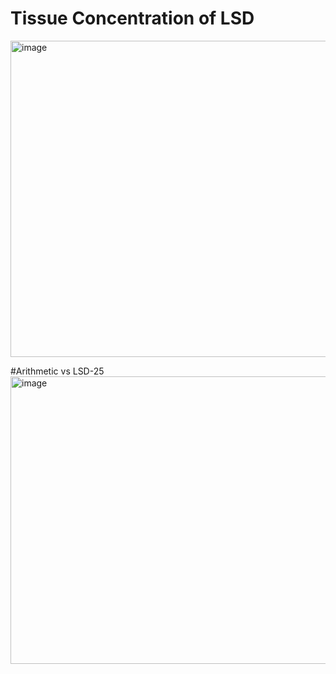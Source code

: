 # Tissue Concentration of LSD
<img width="572" height="506" alt="image" src="https://github.com/user-attachments/assets/c2b5dccf-f9d7-490f-952d-595da77b0ad6" />

#Arithmetic vs LSD-25
<img width="561" height="460" alt="image" src="https://github.com/user-attachments/assets/36e32f8a-abe6-4915-84e2-0bbda81c4ed5" />
